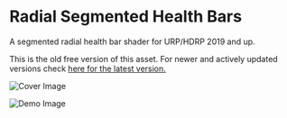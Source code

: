 # Radial Segmented Health Bars
A segmented radial health bar shader for URP/HDRP 2019 and up.

This is the old free version of this asset. For newer and actively updated versions check [here for the latest version.](http://u3d.as/2jpc)

![Cover Image](https://i.imgur.com/3yTjTMj.png)

![Demo Image](https://i.imgur.com/URM5Uha.png)
